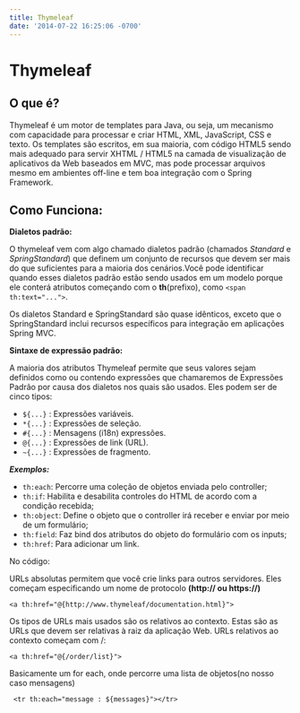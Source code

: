 ```yaml
---
title: Thymeleaf
date: '2014-07-22 16:25:06 -0700'
---
```


# Thymeleaf

## O que é?

Thymeleaf é um motor de templates para Java, ou seja, um mecanismo com capacidade para processar e criar HTML, XML, JavaScript, CSS e texto. Os templates são escritos, em sua maioria, com código HTML5 sendo mais adequado para servir XHTML / HTML5 na camada de visualização de aplicativos da Web baseados em MVC, mas pode processar arquivos mesmo em ambientes off-line e tem boa integração com o Spring Framework.

## Como Funciona:

**Dialetos padrão:**

O thymeleaf vem com algo chamado dialetos padrão \(chamados _Standard_ e _SpringStandard_\) que definem um conjunto de recursos que devem ser mais do que suficientes para a maioria dos cenários.Você pode identificar quando esses dialetos padrão estão sendo usados ​​em um modelo porque ele conterá atributos começando com o **th**\(prefixo\), como `<span th:text="...">`.

Os dialetos Standard e SpringStandard são quase idênticos, exceto que o SpringStandard inclui recursos específicos para integração em aplicações Spring MVC.

**Sintaxe de expressão padrão:**

A maioria dos atributos Thymeleaf permite que seus valores sejam definidos como ou contendo expressões que chamaremos de Expressões Padrão por causa dos dialetos nos quais são usados. Eles podem ser de cinco tipos:

* `${...}` : Expressões variáveis.
* `*{...}` : Expressões de seleção.
* `#{...}` : Mensagens \(i18n\) expressões.
* `@{...}` : Expressões de link \(URL\).
* `~{...}` : Expressões de fragmento.

_**Exemplos:**_

* `th:each`: Percorre uma coleção de objetos enviada pelo controller;
* `th:if`: Habilita e desabilita controles do HTML de acordo com a condição recebida;
* `th:object`: Define o objeto que o controller irá receber e enviar por meio de um formulário;
* `th:field`: Faz bind dos atributos do objeto do formulário com os inputs;
* `th:href`: Para adicionar um link.

No código:

URLs absolutas permitem que você crie links para outros servidores. Eles começam especificando um nome de protocolo **\(http:// ou https://\)**

```text
<a th:href="@{http://www.thymeleaf/documentation.html}">
```

Os tipos de URLs mais usados ​​são os relativos ao contexto. Estas são as URLs que devem ser relativas à raiz da aplicação Web. URLs relativos ao contexto começam com /:

```text
<a th:href="@{/order/list}">
```

Basicamente um for each, onde percorre uma lista de objetos\(no nosso caso mensagens\)

```text
 <tr th:each="message : ${messages}"></tr>
```

